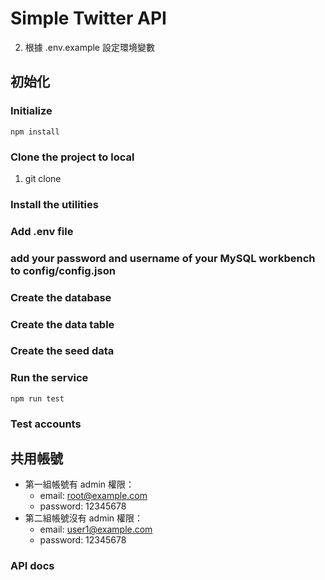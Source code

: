# Simple Twitter API

2. 根據 .env.example 設定環境變數

## 初始化
### Initialize
```
npm install
```
### Clone the project to local
1. git clone
### Install the utilities
### Add .env file
### add your password and username of your MySQL workbench to config/config.json
### Create the database
### Create the data table
### Create the seed data
### Run the service
```
npm run test
```

### Test accounts




## 共用帳號
* 第一組帳號有 admin 權限：
  * email: root@example.com
  * password: 12345678
* 第二組帳號沒有 admin 權限：
  * email: user1@example.com
  * password: 12345678

### API docs